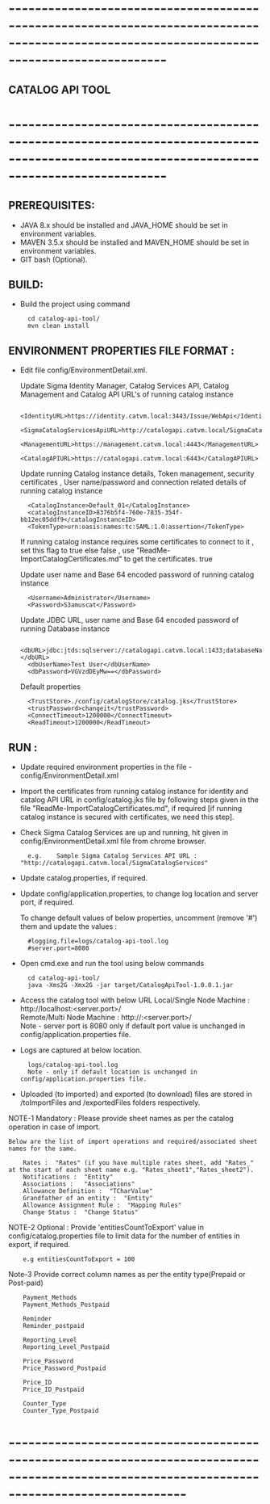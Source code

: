 # ------------------------------------------------------------------------------------------------------------------------------------------
## CATALOG API TOOL
# ------------------------------------------------------------------------------------------------------------------------------------------

## PREREQUISITES:

- JAVA 8.x should be installed and JAVA_HOME should be set in environment variables.
- MAVEN 3.5.x should be installed and MAVEN_HOME should be set in environment variables.
- GIT bash (Optional).

## BUILD:
 
- Build the project using command

  		cd catalog-api-tool/
  		mvn clean install 

## ENVIRONMENT PROPERTIES FILE FORMAT :

- Edit file config/EnvironmentDetail.xml.

   Update Sigma Identity Manager, Catalog Services API, Catalog Management and Catalog API URL's of running catalog instance
		
  		<IdentityURL>https://identity.catvm.local:3443/Issue/WebApi</IdentityURL>
  		<SigmaCatalogServicesApiURL>http://catalogapi.catvm.local/SigmaCatalogServices</SigmaCatalogServicesApiURL>
  		<ManagementURL>https://management.catvm.local:4443</ManagementURL>
  		<CatalogAPIURL>https://catalogapi.catvm.local:6443</CatalogAPIURL>
   
   Update running Catalog instance details, Token management, security certificates , User name/password and connection related details of running catalog instance
   
   		<CatalogInstance>Default_01</CatalogInstance>
   		<catalogInstanceID>8376b5f4-760e-7835-354f-bb12ec05ddf9</catalogInstanceID>
   		<TokenType>urn:oasis:names:tc:SAML:1.0:assertion</TokenType>
  	
   If running catalog instance requires some certificates to connect to it , set this flag to true else false , use  "ReadMe-ImportCatalogCertificates.md" to get the certificates.
		<jksLoad>true</jksLoad>
   		

   Update user name and Base 64 encoded password of running catalog instance  	

   		<Username>Administrator</Username>
		<Password>S3amuscat</Password>
		
   Update JDBC URL, user name and Base 64 encoded password of running Database instance
   
   		<dbURL>jdbc:jtds:sqlserver://catalogapi.catvm.local:1433;databaseName=CPQ_Training;</dbURL>
   		<dbUserName>Test User</dbUserName>
   		<dbPassword>VGVzdDEyMw==</dbPassword>
	
   Default properties
	
 		<TrustStore>./config/catalogStore/catalog.jks</TrustStore>
   		<trustPassword>changeit</trustPassword>
		<ConnectTimeout>1200000</ConnectTimeout>
   		<ReadTimeout>1200000</ReadTimeout>

## RUN :
	
- Update required environment properties in the file - config/EnvironmentDetail.xml

- Import the certificates from running catalog instance for identity and catalog API URL in config/catalog.jks file by following steps given in the file "ReadMe-ImportCatalogCertificates.md", if required [if running catalog instance is secured with   certificates, we need this step].

- Check Sigma Catalog Services are up and running, hit <SigmaCatalogServicesApiURL> given in config/EnvironmentDetail.xml file from chrome browser. 
		
  		e.g.	Sample Sigma Catalog Services API URL : "http://catalogapi.catvm.local/SigmaCatalogServices"
		
- Update catalog.properties, if required.
 		
- Update config/application.properties, to change log location and server port, if required.

   To change default values of below properties, uncomment (remove '#') them and update the values :

   		#logging.file=logs/catalog-api-tool.log  
   		#server.port=8080 

- Open cmd.exe and run the tool using below commands 

   		cd catalog-api-tool/
   		java -Xms2G -Xmx2G -jar target/CatalogApiTool-1.0.0.1.jar	

- Access the catalog tool with below URL
 		Local/Single Node Machine : http://localhost:<server.port>/   
 		Remote/Multi Node Machine : http://<ip-addr-of-machine-where-catalog-api-tool-is-running>:<server.port>/  
 		Note - server port is 8080 only if default port value is unchanged in config/application.properties file.

- Logs are captured at below location.
		
 		logs/catalog-api-tool.log 
 		Note - only if default location is unchanged in config/application.properties file. 
		
- Uploaded (to imported) and exported (to download) files are stored in /toImportFiles and /exportedFiles folders respectively.


NOTE-1 Mandatory : Please provide sheet names as per the catalog operation in case of import.

 	Below are the list of import operations and required/associated sheet names for the same.

 		Rates :  "Rates" (if you have multiple rates sheet, add "Rates_" at the start of each sheet name e.g. "Rates_sheet1","Rates_sheet2"). 
	 	Notifications :  "Entity"
	 	Associations :   "Associations"
	 	Allowance Definition :  "TCharValue"
	 	Grandfather of an entity :  "Entity"
	 	Allowance Assignment Rule :  "Mapping Rules"
		Change Status :  "Change Status"

NOTE-2 Optional : Provide 'entitiesCountToExport' value in config/catalog.properties file to limit data for the number of entities in export, if required.
		
 		e.g entitiesCountToExport = 100
 		
Note-3 Provide correct column names as per the entity type(Prepaid or Post-paid)

 		Payment_Methods
		Payment_Methods_Postpaid
		 
 		Reminder
		Reminder_postpaid
		
 		Reporting_Level
		Reporting_Level_Postpaid
 		
 		Price_Password
		Price_Password_Postpaid
		
 		Price_ID
		Price_ID_Postpaid
		
 		Counter_Type
		Counter_Type_Postpaid
# ---------------------------------------------------------------------------------------------------------------------------------------------
